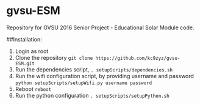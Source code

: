 # gvsu-ESM



Repository for GVSU 2016 Senior Project - Educational Solar Module code.

##Installation: 

1. Login as root
2. Clone the repository `git clone https://github.com/kc9zyz/gvsu-ESM.git`
2. Run the dependencies script, `. setupScripts/dependencies.sh`
2. Run the wifi configuration script, by providing username and password `python setupScripts/setupWifi.py username password`
3. Reboot `reboot`
4. Run the python configuration `. setupScripts/setupPython.sh`
